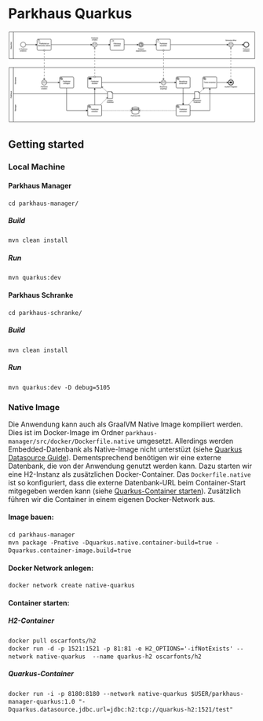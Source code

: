 # Parkhaus Quarkus

![Parkhaus Example](../parkhaus.png)

## Getting started

### Local Machine

#### Parkhaus Manager

```
cd parkhaus-manager/
```

##### Build

```
mvn clean install
```

##### Run

```
mvn quarkus:dev
```

#### Parkhaus Schranke

```
cd parkhaus-schranke/
```

##### Build

```
mvn clean install
```

##### Run

```
mvn quarkus:dev -D debug=5105
```


### Native Image

Die Anwendung kann auch als GraalVM Native Image kompiliert werden. Dies ist im Docker-Image im Ordner `parkhaus-manager/src/docker/Dockerfile.native` umgesetzt.  Allerdings werden Embedded-Datenbank als Native-Image nicht unterstüzt (siehe [Quarkus Datasource Guide](https://quarkus.io/guides/datasource#jdbc-datasource-2)). Dementsprechend benötigen wir eine externe Datenbank, die von der Anwendung genutzt werden kann. Dazu starten wir eine H2-Instanz als zusätzlichen Docker-Container. Das `Dockerfile.native` ist so konfiguriert, dass die externe Datenbank-URL beim Container-Start mitgegeben werden kann (siehe [Quarkus-Container starten](#quarkus-container)). Zusätzlich führen wir die Container in einem eigenen Docker-Network aus.


#### Image bauen: 

```
cd parkhaus-manager
mvn package -Pnative -Dquarkus.native.container-build=true -Dquarkus.container-image.build=true
```

#### Docker Network anlegen:

```
docker network create native-quarkus
```

#### Container starten: 

##### H2-Container

```
docker pull oscarfonts/h2
docker run -d -p 1521:1521 -p 81:81 -e H2_OPTIONS='-ifNotExists' --network native-quarkus  --name quarkus-h2 oscarfonts/h2
```

##### Quarkus-Container

```
docker run -i -p 8180:8180 --network native-quarkus $USER/parkhaus-manager-quarkus:1.0 "-Dquarkus.datasource.jdbc.url=jdbc:h2:tcp://quarkus-h2:1521/test"
```

